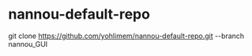 # nannou-default-repo
git clone https://github.com/yohlimem/nannou-default-repo.git --branch nannou_GUI
